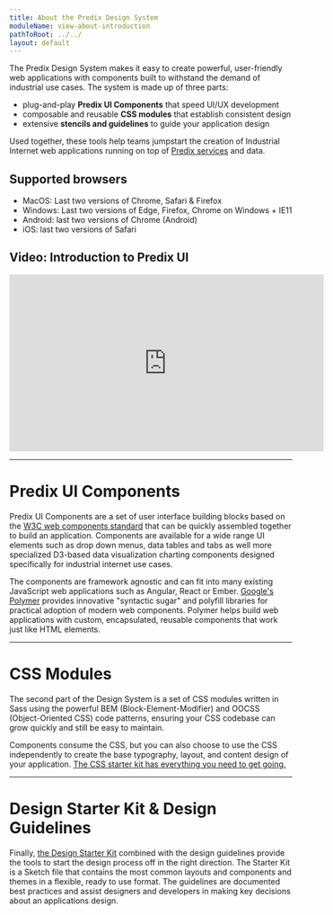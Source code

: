 ```yaml
---
title: About the Predix Design System
moduleName: view-about-introduction
pathToRoot: ../../
layout: default
---
```


The Predix Design System makes it easy to create powerful, user-friendly web applications with components built to withstand the demand of industrial use cases. The system is made up of three parts:

* plug-and-play **Predix UI Components** that speed UI/UX development
* composable and reusable **CSS modules** that establish consistent design
* extensive **stencils and guidelines** to guide your application design

Used together, these tools help teams jumpstart the creation of Industrial Internet web applications running on top of [Predix services](https://docs.predix.io/en/service) and data.

## Supported browsers

* MacOS: Last two versions of Chrome, Safari & Firefox
* Windows: Last two versions of Edge, Firefox, Chrome on Windows + IE11
* Android: last two versions of Chrome (Android)
* iOS: last two versions of Safari

## Video: Introduction to Predix UI

<div class="video-wrapper">
  <iframe width="560" height="315" src="https://www.youtube.com/embed/wLbnwS-y3XM" frameborder="0" allowfullscreen></iframe>
</div>

--------------------------------------------------------------------------------

# Predix UI Components

<catalog-picture img-src="../../img/about/polymer_logo" img-alt="Sketch Logo" style="border:none; width:250px; display: block; float: right;">
</catalog-picture>

Predix UI Components are a set of user interface building blocks based on the [W3C web components standard](https://www.w3.org/standards/techs/components#w3c_all) that can be quickly assembled together to build an application. Components are available for a wide range UI elements such as drop down menus, data tables and tabs as well more specialized D3-based data visualization charting components designed specifically for industrial internet use cases.

The components are framework agnostic and can fit into many existing JavaScript web applications such as Angular, React or Ember. [Google's Polymer](https://www.polymer-project.org/) provides innovative "syntactic sugar" and polyfill libraries for practical adoption of modern web components. Polymer helps build web applications with custom, encapsulated, reusable components that work just like HTML elements.

--------------------------------------------------------------------------------

# CSS Modules

<catalog-picture img-src="../../img/about/inuit" img-alt="Sketch Logo" style="border:none; width:250px; display: block; float: right;">
</catalog-picture>

The second part of the Design System is a set of CSS modules written in Sass using the powerful BEM (Block-Element-Modifier) and OOCSS (Object-Oriented CSS) code patterns, ensuring your CSS codebase can grow quickly and still be easy to maintain.

Components consume the CSS, but you can also choose to use the CSS independently to create the base typography, layout, and content design of your application. [The CSS starter kit has everything you need to get going.](/#/css/px-starter-kit-design)

--------------------------------------------------------------------------------

# Design Starter Kit & Design Guidelines

<catalog-picture img-src="../../img/about/sketch_logo2" img-alt="Sketch Logo" style="border:none; width:250px; display: block; float: right;">
</catalog-picture>

Finally, [the Design Starter Kit](https://github.com/PredixDev/px-design-stencils) combined with the design guidelines provide the tools to start the design process off in the right direction. The Starter Kit is a Sketch file that contains the most common layouts and components and themes in a flexible, ready to use format. The guidelines are documented best practices and assist designers and developers in making key decisions about an applications design.
